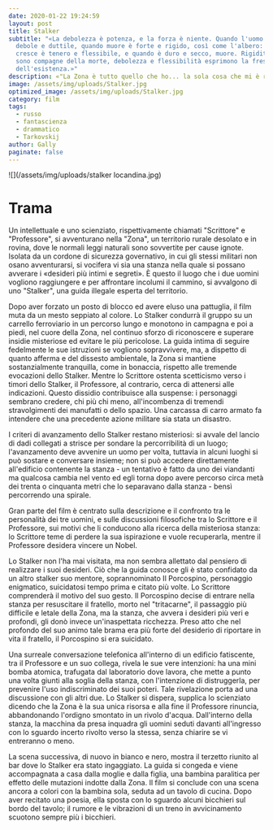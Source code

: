 ```yaml
---
date: 2020-01-22 19:24:59
layout: post
title: Stalker
subtitle: "«La debolezza è potenza, e la forza è niente. Quando l'uomo nasce è
  debole e duttile, quando muore è forte e rigido, così come l'albero: mentre
  cresce è tenero e flessibile, e quando è duro e secco, muore. Rigidità e forza
  sono compagne della morte, debolezza e flessibilità esprimono la freschezza
  dell'esistenza.»"
description: «"La Zona è tutto quello che ho... la sola cosa che mi è rimasta"»
image: /assets/img/uploads/Stalker.jpg
optimized_image: /assets/img/uploads/Stalker.jpg
category: film
tags:
  - russo
  - fantascienza
  - drammatico
  - Tarkovskij
author: Gally
paginate: false
---
```

![](/assets/img/uploads/stalker locandina.jpg)


# Trama

Un intellettuale e uno scienziato, rispettivamente chiamati "Scrittore" e "Professore", si avventurano nella "Zona", un territorio rurale desolato e in rovina, dove le normali leggi naturali sono sovvertite per cause ignote. Isolata da un cordone di sicurezza governativo, in cui gli stessi militari non osano avventurarsi, si vocifera vi sia una stanza nella quale si possano avverare i «desideri più intimi e segreti». È questo il luogo che i due uomini vogliono raggiungere e per affrontare incolumi il cammino, si avvalgono di uno "Stalker", una guida illegale esperta del territorio.

Dopo aver forzato un posto di blocco ed avere eluso una pattuglia, il film muta da un mesto seppiato al colore. Lo Stalker condurrà il gruppo su un carrello ferroviario in un percorso lungo e monotono in campagna e poi a piedi, nel cuore della Zona, nel continuo sforzo di riconoscere e superare insidie misteriose ed evitare le più pericolose. La guida intima di seguire fedelmente le sue istruzioni se vogliono sopravvivere, ma, a dispetto di quanto afferma e del dissesto ambientale, la Zona si mantiene sostanzialmente tranquilla, come in bonaccia, rispetto alle tremende evocazioni dello Stalker. Mentre lo Scrittore ostenta scetticismo verso i timori dello Stalker, il Professore, al contrario, cerca di attenersi alle indicazioni. Questo dissidio contribuisce alla suspense: i personaggi sembrano credere, chi più chi meno, all'incombenza di tremendi stravolgimenti dei manufatti o dello spazio. Una carcassa di carro armato fa intendere che una precedente azione militare sia stata un disastro.

I criteri di avanzamento dello Stalker restano misteriosi: si avvale del lancio di dadi collegati a strisce per sondare la percorribilità di un luogo; l'avanzamento deve avvenire un uomo per volta, tuttavia in alcuni luoghi si può sostare e conversare insieme; non si può accedere direttamente all'edificio contenente la stanza - un tentativo è fatto da uno dei viandanti ma qualcosa cambia nel vento ed egli torna dopo avere percorso circa metà dei trenta o cinquanta metri che lo separavano dalla stanza - bensì percorrendo una spirale.

Gran parte del film è centrato sulla descrizione e il confronto tra le personalità dei tre uomini, e sulle discussioni filosofiche tra lo Scrittore e il Professore, sui motivi che li conducono alla ricerca della misteriosa stanza: lo Scrittore teme di perdere la sua ispirazione e vuole recuperarla, mentre il Professore desidera vincere un Nobel.

Lo Stalker non l'ha mai visitata, ma non sembra allettato dal pensiero di realizzare i suoi desideri. Ciò che la guida conosce gli è stato confidato da un altro stalker suo mentore, soprannominato Il Porcospino, personaggio enigmatico, suicidatosi tempo prima e citato più volte. Lo Scrittore comprenderà il motivo del suo gesto. Il Porcospino decise di entrare nella stanza per resuscitare il fratello, morto nel "tritacarne", il passaggio più difficile e letale della Zona, ma la stanza, che avvera i desideri più veri e profondi, gli donò invece un'inaspettata ricchezza. Preso atto che nel profondo del suo animo tale brama era più forte del desiderio di riportare in vita il fratello, il Porcospino si era suicidato.

Una surreale conversazione telefonica all'interno di un edificio fatiscente, tra il Professore e un suo collega, rivela le sue vere intenzioni: ha una mini bomba atomica, trafugata dal laboratorio dove lavora, che mette a punto una volta giunti alla soglia della stanza, con l'intenzione di distruggerla, per prevenire l'uso indiscriminato dei suoi poteri. Tale rivelazione porta ad una discussione con gli altri due. Lo Stalker si dispera, supplica lo scienziato dicendo che la Zona è la sua unica risorsa e alla fine il Professore rinuncia, abbandonando l'ordigno smontato in un rivolo d'acqua. Dall'interno della stanza, la macchina da presa inquadra gli uomini seduti davanti all'ingresso con lo sguardo incerto rivolto verso la stessa, senza chiarire se vi entreranno o meno.

La scena successiva, di nuovo in bianco e nero, mostra il terzetto riunito al bar dove lo Stalker era stato ingaggiato. La guida si congeda e viene accompagnata a casa dalla moglie e dalla figlia, una bambina paralitica per effetto delle mutazioni indotte dalla Zona. Il film si conclude con una scena ancora a colori con la bambina sola, seduta ad un tavolo di cucina. Dopo aver recitato una poesia, ella sposta con lo sguardo alcuni bicchieri sul bordo del tavolo; il rumore e le vibrazioni di un treno in avvicinamento scuotono sempre più i bicchieri.


